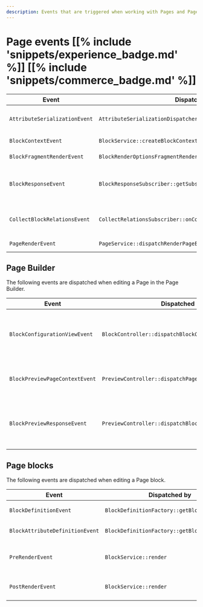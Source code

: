 ```yaml
---
description: Events that are triggered when working with Pages and Page blocks.
---
```


# Page events [[% include 'snippets/experience_badge.md' %]] [[% include 'snippets/commerce_badge.md' %]]

| Event | Dispatched by | Properties |
|---|---|---|
|`AttributeSerializationEvent`|`AttributeSerializationDispatcher::serialize`|`LandingPage\Model\BlockValue $blockValue`</br>`string $attributeIdentifier`</br>`mixed|null $serializedValue`</br>`mixed $deserializedValue`|
|`BlockContextEvent`|`BlockService::createBlockContextFromRequest`|`Request $request`</br>`BlockContextInterface|null $blockContext`|
|`BlockFragmentRenderEvent`|`BlockRenderOptionsFragmentRenderer::dispatchFragmentRenderEvent`|`Content $content`</br>`Location|null $location`</br>`LandingPage\Model\Page $page`</br>`LandingPage\Model\BlockValue $blockValue`</br>`ControllerReference $uri`</br>`Request $request`</br>`array $options`|
|`BlockResponseEvent`|`BlockResponseSubscriber::getSubscribedEvents`|`BlockContextInterface $blockContext`</br>`LandingPage\Model\BlockValue $blockValue`</br>`Request $request`</br>`Response $response`|
|`CollectBlockRelationsEvent`|`CollectRelationsSubscriber::onCollectBlockRelations`|`LandingPage\Value $fieldValue`</br>`LandingPage\Model\BlockValue $blockValue`</br>`int[] $relations`|
|`PageRenderEvent`|`PageService::dispatchRenderPageEvent`|`Content $content`</br>`Location|null $location`</br>`LandingPage\Model\Page $page`</br>`Request $request`|

## Page Builder

The following events are dispatched when editing a Page in the Page Builder.

| Event | Dispatched by | Properties |
|---|---|---|
|`BlockConfigurationViewEvent`|`BlockController::dispatchBlockConfigurationViewEvent`|`BlockConfigurationView $blockConfigurationView`</br>`BlockDefinition $blockDefinition`</br>`BlockConfiguration $blockConfiguration`</br>`FormInterface $blockConfigurationForm`|
|`BlockPreviewPageContextEvent`|`PreviewController::dispatchPageContextEvent`|`BlockContextInterface $blockContext`</br>`LandingPage\Model\Page $page`</br>`array $pagePreviewParameters`|
|`BlockPreviewResponseEvent`|`PreviewController::dispatchBlockPreviewResponseEvent`|`BlockContextInterface $blockContext`</br>`array $pagePreviewParameters`</br>`LandingPage\Model\Page $page`</br>`BlockValue $blockValue`</br>`array  $responseData`|

## Page blocks

The following events are dispatched when editing a Page block.

| Event | Dispatched by | Properties |
|---|---|---|
|`BlockDefinitionEvent`|`BlockDefinitionFactory::getBlockDefinition`|`BlockDefinition $definition`</br>`array $configuration`|
|`BlockAttributeDefinitionEvent`|`BlockDefinitionFactory::getBlockDefinition`|`BlockAttributeDefinition $definition`</br>`array $configuration`|
|`PreRenderEvent`|`BlockService::render`|`BlockContextInterface $blockContext`</br>`BlockValue $blockValue`</br>`RenderRequestInterface $renderRequest`|
|`PostRenderEvent`|`BlockService::render`|`BlockContextInterface $blockContext`</br>`BlockValue $blockValue`</br>`string $renderedBlock`|
